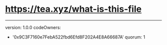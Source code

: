 
# https://tea.xyz/what-is-this-file
---
version: 1.0.0
codeOwners:
  - '0x9C3F7160e7FebA522fbd6Efd8F202A4E8A66687A'
quorum: 1

